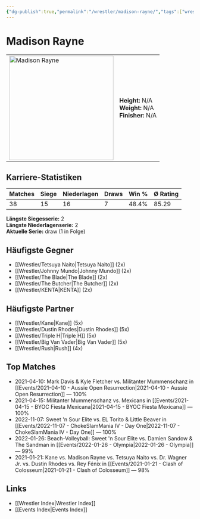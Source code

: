 ```yaml
---
{"dg-publish":true,"permalink":"/wrestler/madison-rayne/","tags":["wrestler"],"noteIcon":"","created":"2025-08-11T09:33:19.965+02:00"}
---
```



# Madison Rayne

<table>
<tr>
<td><img src="Madison Rayne.png" width="280" alt="Madison Rayne"></td>
<td>
<b>Height:</b> N/A<br>
<b>Weight:</b> N/A<br>
<b>Finisher:</b> N/A<br>
</td>
</tr>
</table>

## Karriere-Statistiken

| Matches | Siege | Niederlagen | Draws | Win % | Ø Rating |
|---------|-------|-------------|-------|-------|-----------|
| 38 | 15 | 16 | 7 | 48.4% | 85.29 |

**Längste Siegesserie:** 2<br>**Längste Niederlagenserie:** 2<br>**Aktuelle Serie:** draw (1 in Folge)


## Häufigste Gegner
- [[Wrestler/Tetsuya Naito\|Tetsuya Naito]] (2x)
- [[Wrestler/Johnny Mundo\|Johnny Mundo]] (2x)
- [[Wrestler/The Blade\|The Blade]] (2x)
- [[Wrestler/The Butcher\|The Butcher]] (2x)
- [[Wrestler/KENTA\|KENTA]] (2x)

## Häufigste Partner
- [[Wrestler/Kane\|Kane]] (5x)
- [[Wrestler/Dustin Rhodes\|Dustin Rhodes]] (5x)
- [[Wrestler/Triple H\|Triple H]] (5x)
- [[Wrestler/Big Van Vader\|Big Van Vader]] (5x)
- [[Wrestler/Rush\|Rush]] (4x)

## Top Matches
- 2021-04-10: Mark Davis & Kyle Fletcher vs. Militanter Mummenschanz in [[Events/2021-04-10 - Aussie Open Resurrection\|2021-04-10 - Aussie Open Resurrection]] — 100%
- 2021-04-15: Militanter Mummenschanz vs. Mexicans in [[Events/2021-04-15 - BYOC Fiesta Mexicana\|2021-04-15 - BYOC Fiesta Mexicana]] — 100%
- 2022-11-07: Sweet 'n Sour Elite vs. EL Torito & Little Beaver in [[Events/2022-11-07 - ChokeSlamMania IV - Day One\|2022-11-07 - ChokeSlamMania IV - Day One]] — 100%
- 2022-01-26: Beach-Volleyball: Sweet 'n Sour Elite vs. Damien Sandow & The Sandman in [[Events/2022-01-26 - Olympia\|2022-01-26 - Olympia]] — 99%
- 2021-01-21: Kane vs. Madison Rayne vs. Tetsuya Naito vs. Dr. Wagner Jr. vs. Dustin Rhodes vs. Rey Fénix in [[Events/2021-01-21 - Clash of Colosseum\|2021-01-21 - Clash of Colosseum]] — 98%

## Links
- [[Wrestler Index\|Wrestler Index]]
- [[Events Index\|Events Index]]
